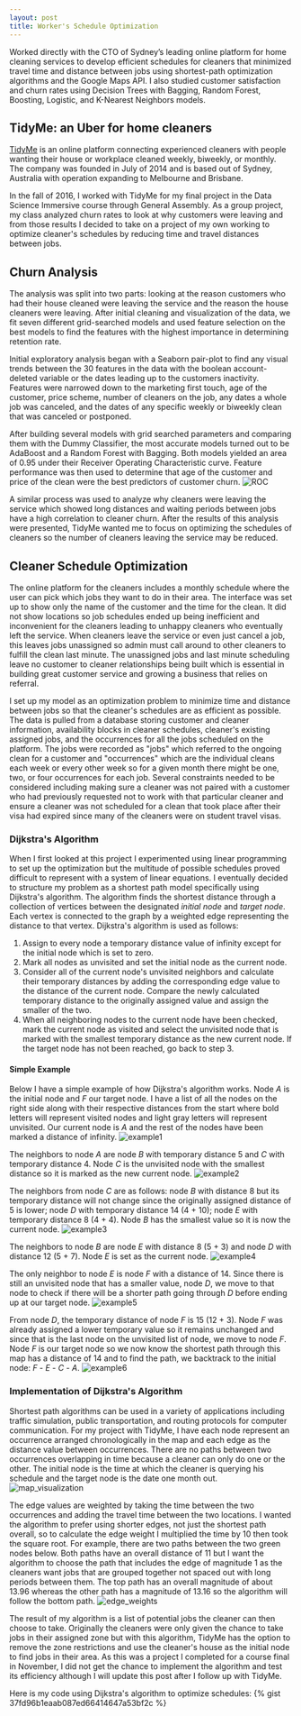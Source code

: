 ```yaml
---
layout: post
title: Worker's Schedule Optimization
---
```


Worked directly with the CTO of Sydney’s leading online platform for home cleaning services to develop efficient schedules for cleaners that minimized travel time and distance between jobs using shortest-path optimization algorithms and the Google Maps API. I also studied customer satisfaction and churn rates using Decision Trees with Bagging, Random Forest, Boosting, Logistic, and K-Nearest Neighbors models.

## TidyMe: an Uber for home cleaners

[TidyMe](https://www.tidyme.com.au/) is an online platform connecting experienced cleaners with people wanting their house or workplace cleaned weekly, biweekly, or monthly. The company was founded in July of 2014 and is based out of Sydney, Australia with operation expanding to Melbourne and Brisbane.

In the fall of 2016, I worked with TidyMe for my final project in the Data Science Immersive course through General Assembly. As a group project, my class analyzed churn rates to look at why customers were leaving and from those results I decided to take on a project of my own working to optimize cleaner's schedules by reducing time and travel distances between jobs.

## Churn Analysis

The analysis was split into two parts: looking at the reason customers who had their house cleaned were leaving the service and the reason the house cleaners were leaving. After initial cleaning and visualization of the data, we fit seven different grid-searched models and used feature selection on the best models to find the features with the highest importance in determining retention rate.

Initial exploratory analysis began with a Seaborn pair-plot to find any visual trends between the 30 features in the data with the boolean account-deleted variable or the dates leading up to the customers inactivity. Features were narrowed down to the marketing first touch, age of the customer, price scheme, number of cleaners on the job, any dates a whole job was canceled, and the dates of any specific weekly or biweekly clean that was canceled or postponed.

After building several models with grid searched parameters and comparing them with the Dummy Classifier, the most accurate models turned out to be AdaBoost and a Random Forest with Bagging. Both models yielded an area of 0.95 under their Receiver Operating Characteristic curve. Feature performance was then used to determine that age of the customer and price of the clean were the best predictors of customer churn.
![ROC](/images/roc_curve.PNG)

A similar process was used to analyze why cleaners were leaving the service which showed long distances and waiting periods between jobs have a high correlation to cleaner churn. After the results of this analysis were presented, TidyMe wanted me to focus on optimizing the schedules of cleaners so the number of cleaners leaving the service may be reduced.

## Cleaner Schedule Optimization

The online platform for the cleaners includes a monthly schedule where the user can pick which jobs they want to do in their area. The interface was set up to show only the name of the customer and the time for the clean. It did not show locations so job schedules ended up being inefficient and inconvenient for the cleaners leading to unhappy cleaners who eventually left the service. When cleaners leave the service or even just cancel a job, this leaves jobs unassigned so admin must call around to other cleaners to fulfill the clean last minute. The unassigned jobs and last minute scheduling leave no customer to cleaner relationships being built which is essential in building great customer service and growing a business that relies on referral.

I set up my model as an optimization problem to minimize time and distance between jobs so that the cleaner's schedules are as efficient as possible. The data is pulled from a database storing customer and cleaner information, availability blocks in cleaner schedules, cleaner's existing assigned jobs, and the occurrences for all the jobs scheduled on the platform. The jobs were recorded as "jobs" which referred to the ongoing clean for a customer and "occurrences" which are the individual cleans each week or every other week so for a given month there might be one, two, or four occurrences for each job. Several constraints needed to be considered including making sure a cleaner was not paired with a customer who had previously requested not to work with that particular cleaner and ensure a cleaner was not scheduled for a clean that took place after their visa had expired since many of the cleaners were on student travel visas.

### Dijkstra's Algorithm

When I first looked at this project I experimented using linear programming to set up the optimization but the multitude of possible schedules proved difficult to represent with a system of linear equations. I eventually decided to structure my problem as a shortest path model specifically using Dijkstra's algorithm. The algorithm finds the shortest distance through a collection of vertices between the designated *initial node* and *target node*. Each vertex is connected to the graph by a weighted edge representing the distance to that vertex. Dijkstra's algorithm is used as follows:
1. Assign to every node a temporary distance value of infinity except for the initial node which is set to zero.
2. Mark all nodes as unvisited and set the initial node as the current node.
3. Consider all of the current node's unvisited neighbors and calculate their temporary distances by adding the corresponding edge value to the distance of the current node. Compare the newly calculated temporary distance to the originally assigned value and assign the smaller of the two.
4. When all neighboring nodes to the current node have been checked, mark the current node as visited and select the unvisited node that is marked with the smallest temporary distance as the new current node. If the target node has not been reached, go back to step 3.

#### Simple Example

Below I have a simple example of how Dijkstra's algorithm works. Node *A* is the initial node and *F* our target node. I have a list of all the nodes on the right side along with their respective distances from the start where bold letters will represent visited nodes and light gray letters will represent unvisited. Our current node is *A* and the rest of the nodes have been marked a distance of infinity.
![example1](/images/example1.PNG)

The neighbors to node *A* are node *B* with temporary distance 5 and *C* with temporary distance 4. Node *C* is the unvisited node with the smallest distance so it is marked as the new current node.
![example2](/images/example2.PNG)

The neighbors from node *C* are as follows: node *B* with distance 8 but its temporary distance will not change since the originally assigned distance of 5 is lower; node *D* with temporary distance 14 (4 + 10); node *E* with temporary distance 8 (4 + 4). Node *B* has the smallest value so it is now the current node.
![example3](/images/example3.PNG)

The neighbors to node *B* are node *E* with distance 8 (5 + 3) and node *D* with distance 12 (5 + 7). Node *E* is set as the current node.
![example4](/images/example4.PNG)

The only neighbor to node *E* is node *F* with a distance of 14. Since there is still an unvisited node that has a smaller value, node *D*, we move to that node to check if there will be a shorter path going through *D* before ending up at our target node.
![example5](/images/example5.PNG)

From node *D*, the temporary distance of node *F* is 15 (12 + 3). Node *F* was already assigned a lower temporary value so it remains unchanged and since that is the last node on the unvisited list of node, we move to node *F*. Node *F* is our target node so we now know the shortest path through this map has a distance of 14 and to find the path, we backtrack to the initial node: *F* - *E* - *C* - *A*.
![example6](/images/example6.PNG)

### Implementation of Dijkstra's Algorithm

Shortest path algorithms can be used in a variety of applications including traffic simulation, public transportation, and routing protocols for computer communication. For my project with TidyMe, I have each node represent an occurrence arranged chronologically in the map and each edge as the distance value between occurrences. There are no paths between two occurrences overlapping in time because a cleaner can only do one or the other. The initial node is the time at which the cleaner is querying his schedule and the target node is the date one month out.
![map_visualization](/images/visualization.PNG)

The edge values are weighted by taking the time between the two occurrences and adding the travel time between the two locations. I wanted the algorithm to prefer using shorter edges, not just the shortest path overall, so to calculate the edge weight I multiplied the time by 10 then took the square root. For example, there are two paths between the two green nodes below. Both paths have an overall distance of 11 but I want the algorithm to choose the path that includes the edge of magnitude 1 as the cleaners want jobs that are grouped together not spaced out with long periods between them. The top path has an overall magnitude of about 13.96 whereas the other path has a magnitude of 13.16 so the algorithm will follow the bottom path.
![edge_weights](/images/edge_weights.PNG)

The result of my algorithm is a list of potential jobs the cleaner can then choose to take. Originally the cleaners were only given the chance to take jobs in their assigned zone but with this algorithm, TidyMe has the option to remove the zone restrictions and use the cleaner's house as the initial node to find jobs in their area. As this was a project I completed for a course final in November, I did not get the chance to implement the algorithm and test its efficiency although I will update this post after I follow up with TidyMe.

Here is my code using Dijkstra's algorithm to optimize schedules:
{% gist 37fd96b1eaab087ed66414647a53bf2c %}